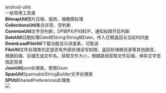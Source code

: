 android-utils  
一些常用工具类  
**BitmapUtil**图片压缩、旋转、缩略图处理  
**CollectionsUtil**集合非空、空判断  
**CommonUtil**文字空判断，DP转PX/PX转DP，通知权限开启判断  
**DateUtil**日期处理Date转String/String转Date，传入日期返回与当前时间差  
**DownLoadFileUtil**下载功能显示进度条，可取消  
**FileUtil**文件处理类判定是否有外部存储读写权限、返回存储根目录等其他路径，根据前缀、后缀生成文件名，获取文件大小，根据路径获取文件后缀，保存文字至指定目录  
**JsonUtil**json处理类，使用Gson  
**SpanUtil**SpannableStringBuilder文字处理类  
**SPUtil**SharedPreferences处理类  
[![](https://jitpack.io/v/github2136/Android-utils.svg)](https://jitpack.io/#github2136/Android-utils)
